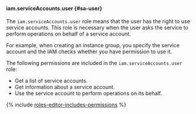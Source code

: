 #### iam.serviceAccounts.user {#sa-user}

The `iam.serviceAccounts.user` role means that the user has the right to use service accounts.
This role is necessary when the user asks the service to perform operations on behalf of a service account.

For example, when creating an instance group, you specify the service account and the IAM checks whether you have permission to use it.

The following permissions are included in the `iam.serviceAccounts.user` role:

- Get a list of service accounts.
- Get information about a service account.
- Use the service account to perform operations on its behalf.

{% include [roles-editor-includes-permissions](iam/roles-editor-includes-permissions.md) %}
